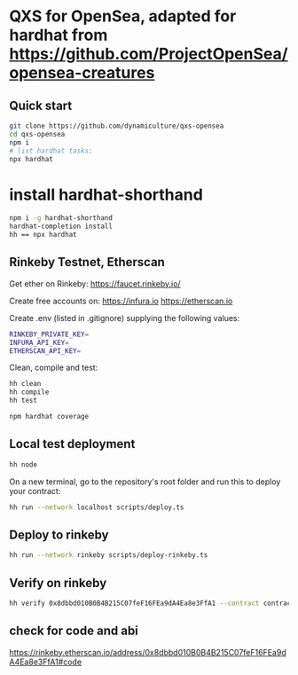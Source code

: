 # QXS for OpenSea, adapted for hardhat from https://github.com/ProjectOpenSea/opensea-creatures
## Quick start

```sh
git clone https://github.com/dynamiculture/qxs-opensea
cd qxs-opensea
npm i
# list hardhat tasks:
npx hardhat
```
# install hardhat-shorthand
```sh
npm i -g hardhat-shorthand
hardhat-completion install
hh == npx hardhat
```
## Rinkeby Testnet, Etherscan
Get ether on Rinkeby:
https://faucet.rinkeby.io/

Create free accounts on:
https://infura.io
https://etherscan.io

Create .env (listed in .gitignore) supplying the following values:
```sh
RINKEBY_PRIVATE_KEY=
INFURA_API_KEY=
ETHERSCAN_API_KEY=
```
Clean, compile and test:
```sh
hh clean
hh compile
hh test

npm hardhat coverage
```
## Local test deployment
```sh
hh node
```
On a new terminal, go to the repository's root folder and run this to
deploy your contract:

```sh
hh run --network localhost scripts/deploy.ts
```
## Deploy to rinkeby
```sh
hh run --network rinkeby scripts/deploy-rinkeby.ts
```
## Verify on rinkeby
```sh
hh verify 0x8dbbd010B0B4B215C07feF16FEa9dA4Ea8e3FfA1 --contract contracts/QXS.sol:QXS --network rinkeby
```
## check for code and abi
https://rinkeby.etherscan.io/address/0x8dbbd010B0B4B215C07feF16FEa9dA4Ea8e3FfA1#code